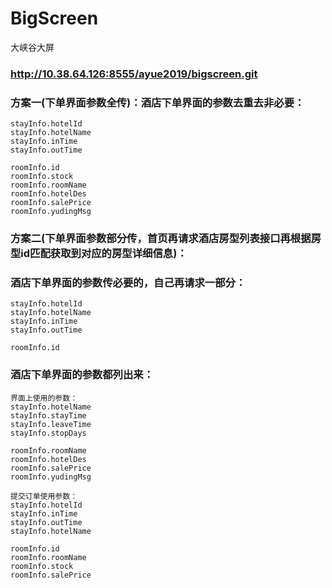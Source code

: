 # BigScreen

大峡谷大屏

### http://10.38.64.126:8555/ayue2019/bigscreen.git

### 方案一(下单界面参数全传)：酒店下单界面的参数去重去非必要：
```
stayInfo.hotelId
stayInfo.hotelName
stayInfo.inTime
stayInfo.outTime

roomInfo.id
roomInfo.stock
roomInfo.roomName
roomInfo.hotelDes
roomInfo.salePrice
roomInfo.yudingMsg
```
### 方案二(下单界面参数部分传，首页再请求酒店房型列表接口再根据房型id匹配获取到对应的房型详细信息)：
### 酒店下单界面的参数传必要的，自己再请求一部分：
```
stayInfo.hotelId
stayInfo.hotelName
stayInfo.inTime
stayInfo.outTime

roomInfo.id
```

### 酒店下单界面的参数都列出来：
```
界面上使用的参数：
stayInfo.hotelName
stayInfo.stayTime
stayInfo.leaveTime
stayInfo.stopDays

roomInfo.roomName
roomInfo.hotelDes
roomInfo.salePrice
roomInfo.yudingMsg

提交订单使用参数：
stayInfo.hotelId
stayInfo.inTime
stayInfo.outTime
stayInfo.hotelName

roomInfo.id
roomInfo.roomName
roomInfo.stock
roomInfo.salePrice
```

